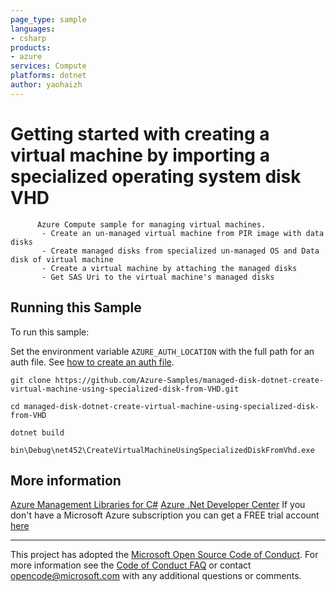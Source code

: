 ```yaml
---
page_type: sample
languages:
- csharp
products:
- azure
services: Compute
platforms: dotnet
author: yaohaizh
---
```


# Getting started with creating a virtual machine by importing a specialized operating system disk VHD #

          Azure Compute sample for managing virtual machines.
           - Create an un-managed virtual machine from PIR image with data disks
           - Create managed disks from specialized un-managed OS and Data disk of virtual machine
           - Create a virtual machine by attaching the managed disks
           - Get SAS Uri to the virtual machine's managed disks


## Running this Sample ##

To run this sample:

Set the environment variable `AZURE_AUTH_LOCATION` with the full path for an auth file. See [how to create an auth file](https://github.com/Azure/azure-libraries-for-net/blob/master/AUTH.md).

    git clone https://github.com/Azure-Samples/managed-disk-dotnet-create-virtual-machine-using-specialized-disk-from-VHD.git

    cd managed-disk-dotnet-create-virtual-machine-using-specialized-disk-from-VHD

    dotnet build

    bin\Debug\net452\CreateVirtualMachineUsingSpecializedDiskFromVhd.exe

## More information ##

[Azure Management Libraries for C#](https://github.com/Azure/azure-sdk-for-net/tree/Fluent)
[Azure .Net Developer Center](https://azure.microsoft.com/en-us/develop/net/)
If you don't have a Microsoft Azure subscription you can get a FREE trial account [here](http://go.microsoft.com/fwlink/?LinkId=330212)

---

This project has adopted the [Microsoft Open Source Code of Conduct](https://opensource.microsoft.com/codeofconduct/). For more information see the [Code of Conduct FAQ](https://opensource.microsoft.com/codeofconduct/faq/) or contact [opencode@microsoft.com](mailto:opencode@microsoft.com) with any additional questions or comments.